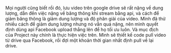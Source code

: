 Mọi người cũng biết rồi đó, lưu video trên google drive sẽ rất nặng về dung lượng, dẫn đến việc nặng về băng thông khi stream bằng api, và cách để giảm băng thông là giảm dung lượng và độ phân giải của video. Mình đã thử nhiều cách để giảm dung lượng nhưng nó vẫn quá nặng, nên mình quyết định dùng api Facebook upload thẳng lên để họ tối ưu luôn. 
Và mục địch của Project này chính là thực hiện việc trên. Mình sẽ thiết kế code pull video từ drive qua Facebook, rồi đợi một khoản thời gian nhất định pull về lại drive.
